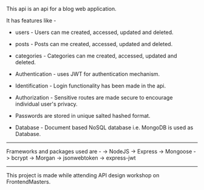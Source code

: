 This api is an api for a blog web application.

It has features like -
* users - 
          Users can me created, accessed, updated and deleted.
* posts - 
          Posts can me created, accessed, updated and deleted.
* categories - 
          Categories can me created, accessed, updated and deleted.
          
* Authentication -
          uses JWT for authentication mechanism.
* Identification - 
          Login functionality has been made in the api.
* Authorization -
          Sensitive routes are made secure to encourage individual user's privacy.

* Passwords are stored in unique salted hashed format. 

* Database -
          Document based NoSQL database i.e. MongoDB is used as Database.
----------------------------------------------------------------------------------------

Frameworks and packages used are -
-> NodeJS
-> Express
-> Mongoose
-> bcrypt
-> Morgan
-> jsonwebtoken
-> express-jwt
_________________________________________________________________________________________________

This project is made while attending API design workshop on FrontendMasters.
